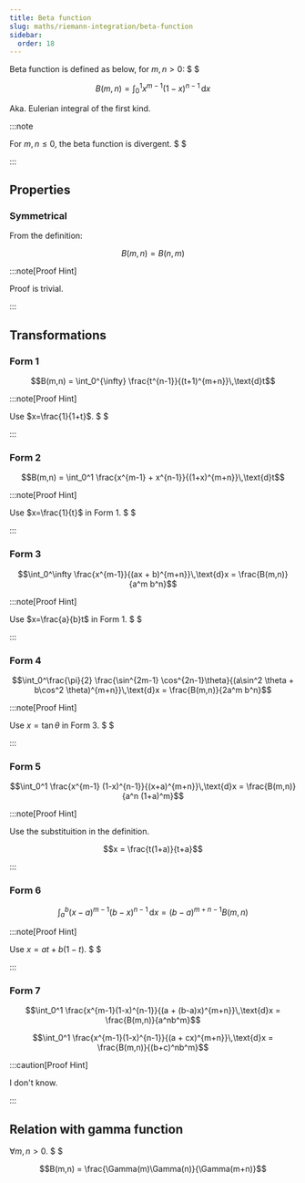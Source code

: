 ```yaml
---
title: Beta function
slug: maths/riemann-integration/beta-function
sidebar:
  order: 18
---
```


Beta function is defined as below, for $m,n\gt 0$: $ $

```math
B(m,n)=\int_0^1 x^{m-1}(1-x)^{n-1}\,\text{d}x
```

Aka. Eulerian integral of the first kind.

:::note

For $m,n\le 0$, the beta function is divergent. $ $

:::

## Properties

### Symmetrical

From the definition:

```math
B(m,n) = B(n,m)
```

:::note[Proof Hint]

Proof is trivial.

:::

## Transformations

### Form 1

```math
B(m,n) = \int_0^{\infty} \frac{t^{n-1}}{(t+1)^{m+n}}\,\text{d}t
```

:::note[Proof Hint]

Use $x=\frac{1}{1+t}$. $ $

:::

### Form 2

```math
B(m,n) = \int_0^1 \frac{x^{m-1} + x^{n-1}}{(1+x)^{m+n}}\,\text{d}t
```

:::note[Proof Hint]

Use $x=\frac{1}{t}$ in Form 1. $ $

:::

### Form 3

```math
\int_0^\infty \frac{x^{m-1}}{(ax + b)^{m+n}}\,\text{d}x = \frac{B(m,n)}{a^m b^n}
```

:::note[Proof Hint]

Use $x=\frac{a}{b}t$ in Form 1. $ $

:::

### Form 4

```math
\int_0^\frac{\pi}{2} \frac{\sin^{2m-1} \cos^{2n-1}\theta}{(a\sin^2 \theta + b\cos^2 \theta)^{m+n}}\,\text{d}x = \frac{B(m,n)}{2a^m b^n}
```

:::note[Proof Hint]

Use $x=\tan \theta$ in Form 3. $ $

:::

### Form 5

```math
\int_0^1 \frac{x^{m-1} (1-x)^{n-1}}{(x+a)^{m+n}}\,\text{d}x = \frac{B(m,n)}{a^n (1+a)^m}
```

:::note[Proof Hint]

Use the substituition in the definition.

```math
x = \frac{t(1+a)}{t+a}
```

:::

### Form 6

```math
\int_a^b {(x-a)^{m-1}(b-x)^{n-1}}\,\text{d}x = (b-a)^{m+n-1} B(m,n)
```

:::note[Proof Hint]

Use $x=at + b(1-t)$. $ $

:::

### Form 7

```math
\int_0^1 \frac{x^{m-1}(1-x)^{n-1}}{(a + (b-a)x)^{m+n}}\,\text{d}x
=
\frac{B(m,n)}{a^nb^m}
```

```math
\int_0^1 \frac{x^{m-1}(1-x)^{n-1}}{(a + cx)^{m+n}}\,\text{d}x
=
\frac{B(m,n)}{(b+c)^nb^m}
```

:::caution[Proof Hint]

I don't know.

:::

## Relation with gamma function

$\forall m,n \gt 0$. $ $

```math
B(m,n) = \frac{\Gamma(m)\Gamma(n)}{\Gamma(m+n)}
```
